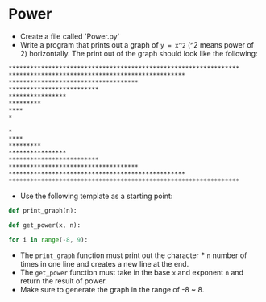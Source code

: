 # Power

- Create a file called 'Power.py'
- Write a program that prints out a graph of `y = x^2` (^2 means power of 2) horizontally. The print out of the graph should look like the following:

```
****************************************************************
*************************************************
************************************
*************************
****************
*********
****
*

*
****
*********
****************
*************************
************************************
*************************************************
****************************************************************
```

- Use the following template as a starting point:

```python
def print_graph(n):

def get_power(x, n):

for i in range(-8, 9):
```

- The `print_graph` function must print out the character **\*** `n` number of times in one line and creates a new line at the end.
- The `get_power` function must take in the base `x` and exponent `n` and return the result of power.
- Make sure to generate the graph in the range of -8 ~ 8.